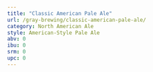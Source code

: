 ```yaml
---
title: "Classic American Pale Ale"
url: /gray-brewing/classic-american-pale-ale/
category: North American Ale
style: American-Style Pale Ale
abv: 0
ibu: 0
srm: 0
upc: 0
---
```



